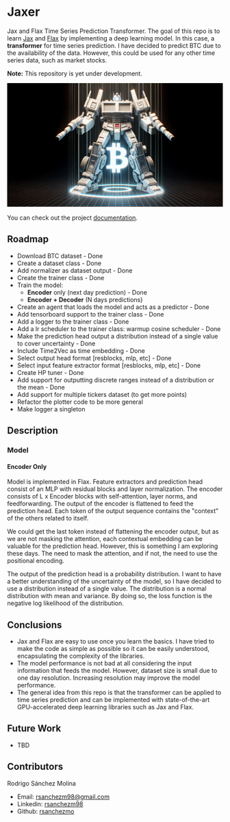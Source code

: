 # Jaxer

Jax and Flax Time Series Prediction Transformer. The goal of this repo is to learn [Jax](https://jax.readthedocs.io/en/latest/) and [Flax](https://flax.readthedocs.io/en/latest/) by implementing a deep learning model. In this case, a **transformer** for time series prediction. I have decided to predict BTC due to the availability of the data. However, this could be used for any other time series data, such as market stocks.

**Note:** This repository is yet under development.

![Jaxer Logo](./docs/images/btc_transformer.png)

You can check out the project [documentation](https://jaxer.readthedocs.io/).

## Roadmap

- Download BTC dataset - Done
- Create a dataset class - Done
- Add normalizer as dataset output - Done
- Create the trainer class - Done
- Train the model:
    - **Encoder** only (next day prediction) - Done
    - **Encoder + Decoder** (N days predictions)
- Create an agent that loads the model and acts as a predictor - Done
- Add tensorboard support to the trainer class - Done
- Add a logger to the trainer class - Done
- Add a lr scheduler to the trainer class: warmup cosine scheduler - Done
- Make the prediction head output a distribution instead of a single value to cover uncertainty - Done
- Include Time2Vec as time embedding - Done
- Select output head format [resblocks, mlp, etc] - Done
- Select input feature extractor format [resblocks, mlp, etc] - Done
- Create HP tuner - Done
- Add support for outputting discrete ranges instead of a distribution or the mean - Done
- Add support for multiple tickers dataset (to get more points)
- Refactor the plotter code to be more general
- Make logger a singleton

## Description

### Model

#### Encoder Only

Model is implemented in Flax. Feature extractors and prediction head consist of an MLP with residual blocks and layer normalization. The encoder consists of L x Encoder blocks with self-attention, layer norms, and feedforwarding. The output of the encoder is flattened to feed the prediction head. Each token of the output sequence contains the "context" of the others related to itself.

We could get the last token instead of flattening the encoder output, but as we are not masking the attention, each contextual embedding can be valuable for the prediction head. However, this is something I am exploring these days. The need to mask the attention, and if not, the need to use the positional encoding.

The output of the prediction head is a probability distribution. I want to have a better understanding of the uncertainty of the model, so I have decided to use a distribution instead of a single value. The distribution is a normal distribution with mean and variance. By doing so, the loss function is the negative log likelihood of the distribution.

## Conclusions

- Jax and Flax are easy to use once you learn the basics. I have tried to make the code as simple as possible so it can be easily understood, encapsulating the complexity of the libraries.
- The model performance is not bad at all considering the input information that feeds the model. However, dataset size is small due to one day resolution. Increasing resolution may improve the model performance.
- The general idea from this repo is that the transformer can be applied to time series prediction and can be implemented with state-of-the-art GPU-accelerated deep learning libraries such as Jax and Flax.

## Future Work

- TBD

## Contributors

Rodrigo Sánchez Molina

- Email: rsanchezm98@gmail.com
- Linkedin: [rsanchezm98](https://www.linkedin.com/in/rsanchezm98/)
- Github: [rsanchezmo](https://github.com/rsanchezmo)
